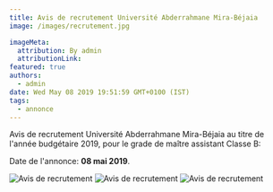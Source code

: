 ```yaml
---
title: Avis de recrutement Université Abderrahmane Mira-Béjaia
image: /images/recrutement.jpg

imageMeta:
  attribution: By admin
  attributionLink:
featured: true
authors:
  - admin
date: Wed May 08 2019 19:51:59 GMT+0100 (IST)
tags:
  - annonce
---
```


Avis de recrutement Université Abderrahmane Mira-Béjaia au titre de l'année budgétaire 2019, pour le grade de maître assistant Classe B:

Date de l'annonce: **08 mai 2019**.

![Avis de recrutement](/images/avis_de_recrutement_universite_de_bejaia_1.jpeg)
![Avis de recrutement](/images/avis_de_recrutement_universite_de_bejaia_2.jpeg)
![Avis de recrutement](/images/avis_de_recrutement_universite_de_bejaia_3.jpeg)
